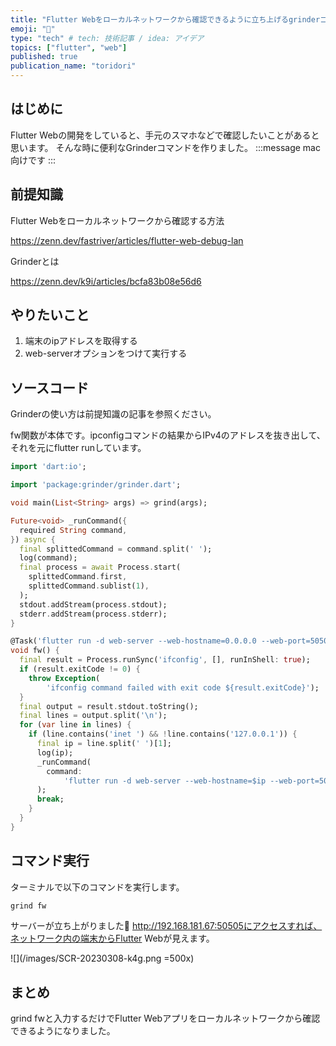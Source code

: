 ```yaml
---
title: "Flutter Webをローカルネットワークから確認できるように立ち上げるgrinderコマンド"
emoji: "👾"
type: "tech" # tech: 技術記事 / idea: アイデア
topics: ["flutter", "web"]
published: true
publication_name: "toridori"
---
```

## はじめに
Flutter Webの開発をしていると、手元のスマホなどで確認したいことがあると思います。
そんな時に便利なGrinderコマンドを作りました。
:::message
mac向けです
:::

## 前提知識
Flutter Webをローカルネットワークから確認する方法

https://zenn.dev/fastriver/articles/flutter-web-debug-lan

Grinderとは

https://zenn.dev/k9i/articles/bcfa83b08e56d6

## やりたいこと
1. 端末のipアドレスを取得する
2. web-serverオプションをつけて実行する


## ソースコード
Grinderの使い方は前提知識の記事を参照ください。

fw関数が本体です。ipconfigコマンドの結果からIPv4のアドレスを抜き出して、それを元にflutter runしています。


```dart
import 'dart:io';

import 'package:grinder/grinder.dart';

void main(List<String> args) => grind(args);

Future<void> _runCommand({
  required String command,
}) async {
  final splittedCommand = command.split(' ');
  log(command);
  final process = await Process.start(
    splittedCommand.first,
    splittedCommand.sublist(1),
  );
  stdout.addStream(process.stdout);
  stderr.addStream(process.stderr);
}

@Task('flutter run -d web-server --web-hostname=0.0.0.0 --web-port=50505')
void fw() {
  final result = Process.runSync('ifconfig', [], runInShell: true);
  if (result.exitCode != 0) {
    throw Exception(
        'ifconfig command failed with exit code ${result.exitCode}');
  }
  final output = result.stdout.toString();
  final lines = output.split('\n');
  for (var line in lines) {
    if (line.contains('inet ') && !line.contains('127.0.0.1')) {
      final ip = line.split(' ')[1];
      log(ip);
      _runCommand(
        command:
            'flutter run -d web-server --web-hostname=$ip --web-port=50505',
      );
      break;
    }
  }
}

```

## コマンド実行
ターミナルで以下のコマンドを実行します。
```zsh
grind fw
```
サーバーが立ち上がりました🥳
http://192.168.181.67:50505にアクセスすれば、ネットワーク内の端末からFlutter Webが見えます。

![](/images/SCR-20230308-k4g.png =500x)

## まとめ
grind fwと入力するだけでFlutter Webアプリをローカルネットワークから確認できるようになりました。
